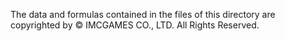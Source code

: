 The data and formulas contained in the files of this directory are copyrighted by
                © IMCGAMES CO., LTD. All Rights Reserved.
